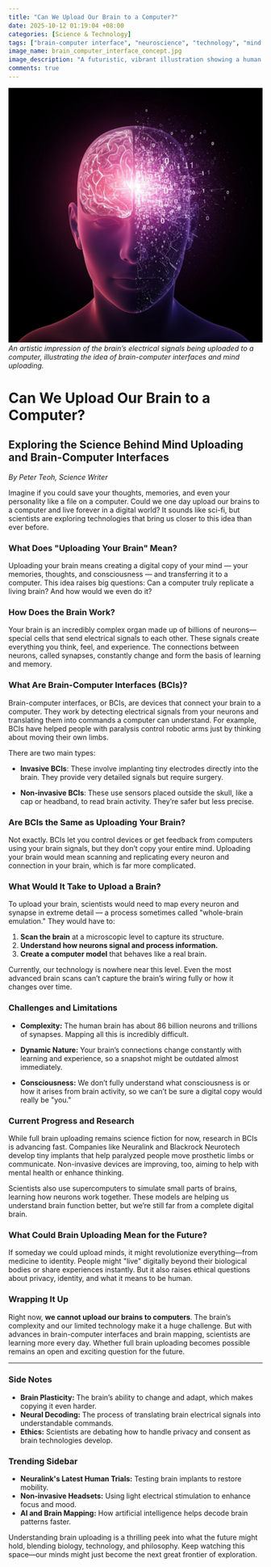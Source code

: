 ```yaml
---
title: "Can We Upload Our Brain to a Computer?"
date: 2025-10-12 01:19:04 +08:00
categories: [Science & Technology]
tags: ["brain-computer interface", "neuroscience", "technology", "mind uploading", "future tech"]
image_name: brain_computer_interface_concept.jpg
image_description: "A futuristic, vibrant illustration showing a human head with half of the brain digitally scanning or transforming into glowing data streams flowing into a computer or cloud, symbolizing brain-computer interface and brain uploading concepts."
comments: true
---
```



![An artistic impression of the brain’s electrical signals being uploaded to a computer, illustrating the idea of brain-computer interfaces and mind uploading.](/assets/images/brain_computer_interface_concept.jpg)
*An artistic impression of the brain’s electrical signals being uploaded to a computer, illustrating the idea of brain-computer interfaces and mind uploading.*

<!-- Image Description: A futuristic, vibrant illustration showing a human head with half of the brain digitally scanning or transforming into glowing data streams flowing into a computer or cloud, symbolizing brain-computer interface and brain uploading concepts. -->


# Can We Upload Our Brain to a Computer?

## Exploring the Science Behind Mind Uploading and Brain-Computer Interfaces

*By Peter Teoh, Science Writer*

Imagine if you could save your thoughts, memories, and even your personality like a file on a computer. Could we one day upload our brains to a computer and live forever in a digital world? It sounds like sci-fi, but scientists are exploring technologies that bring us closer to this idea than ever before.

### What Does "Uploading Your Brain" Mean?
Uploading your brain means creating a digital copy of your mind — your memories, thoughts, and consciousness — and transferring it to a computer. This idea raises big questions: Can a computer truly replicate a living brain? And how would we even do it?

### How Does the Brain Work?
Your brain is an incredibly complex organ made up of billions of neurons—special cells that send electrical signals to each other. These signals create everything you think, feel, and experience. The connections between neurons, called synapses, constantly change and form the basis of learning and memory.

### What Are Brain-Computer Interfaces (BCIs)?
Brain-computer interfaces, or BCIs, are devices that connect your brain to a computer. They work by detecting electrical signals from your neurons and translating them into commands a computer can understand. For example, BCIs have helped people with paralysis control robotic arms just by thinking about moving their own limbs.

There are two main types:

- **Invasive BCIs**: These involve implanting tiny electrodes directly into the brain. They provide very detailed signals but require surgery.

- **Non-invasive BCIs**: These use sensors placed outside the skull, like a cap or headband, to read brain activity. They’re safer but less precise.

### Are BCIs the Same as Uploading Your Brain?
Not exactly. BCIs let you control devices or get feedback from computers using your brain signals, but they don’t copy your entire mind. Uploading your brain would mean scanning and replicating every neuron and connection in your brain, which is far more complicated.

### What Would It Take to Upload a Brain?
To upload your brain, scientists would need to map every neuron and synapse in extreme detail — a process sometimes called "whole-brain emulation." They would have to:

1. **Scan the brain** at a microscopic level to capture its structure.
2. **Understand how neurons signal and process information.**
3. **Create a computer model** that behaves like a real brain.

Currently, our technology is nowhere near this level. Even the most advanced brain scans can’t capture the brain’s wiring fully or how it changes over time.

### Challenges and Limitations
- **Complexity:** The human brain has about 86 billion neurons and trillions of synapses. Mapping all this is incredibly difficult.

- **Dynamic Nature:** Your brain’s connections change constantly with learning and experience, so a snapshot might be outdated almost immediately.

- **Consciousness:** We don’t fully understand what consciousness is or how it arises from brain activity, so we can’t be sure a digital copy would really be "you."

### Current Progress and Research
While full brain uploading remains science fiction for now, research in BCIs is advancing fast. Companies like Neuralink and Blackrock Neurotech develop tiny implants that help paralyzed people move prosthetic limbs or communicate. Non-invasive devices are improving, too, aiming to help with mental health or enhance thinking.

Scientists also use supercomputers to simulate small parts of brains, learning how neurons work together. These models are helping us understand brain function better, but we’re still far from a complete digital brain.

### What Could Brain Uploading Mean for the Future?
If someday we could upload minds, it might revolutionize everything—from medicine to identity. People might "live" digitally beyond their biological bodies or share experiences instantly. But it also raises ethical questions about privacy, identity, and what it means to be human.

### Wrapping It Up
Right now, **we cannot upload our brains to computers**. The brain’s complexity and our limited technology make it a huge challenge. But with advances in brain-computer interfaces and brain mapping, scientists are learning more every day. Whether full brain uploading becomes possible remains an open and exciting question for the future.

---

### Side Notes
- **Brain Plasticity:** The brain’s ability to change and adapt, which makes copying it even harder.
- **Neural Decoding:** The process of translating brain electrical signals into understandable commands.
- **Ethics:** Scientists are debating how to handle privacy and consent as brain technologies develop.

### Trending Sidebar
- **Neuralink's Latest Human Trials:** Testing brain implants to restore mobility.
- **Non-invasive Headsets:** Using light electrical stimulation to enhance focus and mood.
- **AI and Brain Mapping:** How artificial intelligence helps decode brain patterns faster.

Understanding brain uploading is a thrilling peek into what the future might hold, blending biology, technology, and philosophy. Keep watching this space—our minds might just become the next great frontier of exploration.
